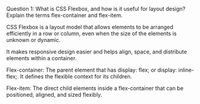 Question 1: What is CSS Flexbox, and how is it useful for layout design? Explain the terms flex-container and flex-item.

CSS Flexbox is a layout model that allows elements to be arranged efficiently in a row or column, even when the size of the elements is unknown or dynamic.

It makes responsive design easier and helps align, space, and distribute elements within a container.

Flex-container: The parent element that has display: flex; or display: inline-flex;. It defines the flexible context for its children.

Flex-item: The direct child elements inside a flex-container that can be positioned, aligned, and sized flexibly.